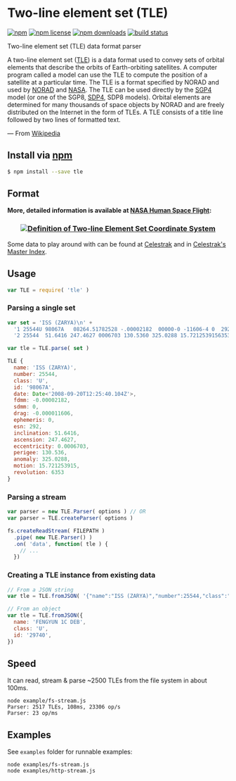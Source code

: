 # Two-line element set (TLE)
[![npm](https://img.shields.io/npm/v/tle.svg?style=flat-square)](https://npmjs.com/package/tle)
[![npm license](https://img.shields.io/npm/l/tle.svg?style=flat-square)](https://npmjs.com/package/tle)
[![npm downloads](https://img.shields.io/npm/dm/tle.svg?style=flat-square)](https://npmjs.com/package/tle)
[![build status](https://img.shields.io/travis/jhermsmeier/node-tle.svg?style=flat-square)](https://travis-ci.org/jhermsmeier/node-tle)

Two-line element set (TLE) data format parser

A two-line element set ([TLE]) is a data format used to convey sets of orbital elements that describe the orbits of Earth-orbiting satellites. A computer program called a model can use the TLE to compute the position of a satellite at a particular time. The TLE is a format specified by NORAD and used by [NORAD] and [NASA]. The TLE can be used directly by the [SGP4] model (or one of the SGP8, [SDP4], SDP8 models). Orbital elements are determined for many thousands of space objects by NORAD and are freely distributed on the Internet in the form of TLEs. A TLE consists of a title line followed by two lines of formatted text.

— From [Wikipedia](http://en.wikipedia.org/wiki/Two-line_element_set)

[TLE]: http://en.wikipedia.org/wiki/Two-line_element_set
[NORAD]: http://en.wikipedia.org/wiki/NORAD
[NASA]: http://en.wikipedia.org/wiki/NASA
[SGP4]: http://en.wikipedia.org/wiki/SGP4
[SDP4]: http://en.wikipedia.org/wiki/SDP4

## Install via [npm](https://npmjs.com/package/tle)

```sh
$ npm install --save tle
```

## Format

**More,  detailed information is available at [NASA Human Space Flight](http://spaceflight.nasa.gov/realdata/sightings/SSapplications/Post/JavaSSOP/SSOP_Help/tle_def.html):**

<h3 align="center">
  <a href="http://spaceflight.nasa.gov/realdata/sightings/SSapplications/Post/JavaSSOP/SSOP_Help/tle_def.html">
    <img alt="Definition of Two-line Element Set Coordinate System" src="http://spaceflight.nasa.gov/realdata/sightings/SSapplications/Post/JavaSSOP/SSOP_Help/2line.gif">
  </a>
</h3>

Some data to play around with can be found at [Celestrak](http://www.celestrak.com/NORAD/elements/) and in [Celestrak's Master Index](http://www.celestrak.com/NORAD/elements/master.asp).

## Usage

```js
var TLE = require( 'tle' )
```

### Parsing a single set

```js
var set = 'ISS (ZARYA)\n' +
  '1 25544U 98067A   08264.51782528 -.00002182  00000-0 -11606-4 0  2927\n' +
  '2 25544  51.6416 247.4627 0006703 130.5360 325.0288 15.72125391563537'
```

```js
var tle = TLE.parse( set )
```

```js
TLE {
  name: 'ISS (ZARYA)',
  number: 25544,
  class: 'U',
  id: '98067A',
  date: Date<'2008-09-20T12:25:40.104Z'>,
  fdmm: -0.00002182,
  sdmm: 0,
  drag: -0.000011606,
  ephemeris: 0,
  esn: 292,
  inclination: 51.6416,
  ascension: 247.4627,
  eccentricity: 0.0006703,
  perigee: 130.536,
  anomaly: 325.0288,
  motion: 15.721253915,
  revolution: 6353
}
```

### Parsing a stream

```js
var parser = new TLE.Parser( options ) // OR
var parser = TLE.createParser( options )
````

```js
fs.createReadStream( FILEPATH )
  .pipe( new TLE.Parser() )
  .on( 'data', function( tle ) {
    // ...
  })
```

### Creating a TLE instance from existing data

```js
// From a JSON string
var tle = TLE.fromJSON( '{"name":"ISS (ZARYA)","number":25544,"class":"U","id":"98067A","date":"2008-09-20T12:25:40.104Z","fdmm":-0.00002182,"sdmm":0,"drag":-0.000011606,"ephemeris":0,"esn":292,"inclination":51.6416,"ascension":247.4627,"eccentricity":0.0006703,"perigee":130.536,"anomaly":325.0288,"motion":15.721253915,"revolution":6353}' )
```

```js
// From an object
var tle = TLE.fromJSON({
  name: 'FENGYUN 1C DEB',
  class: 'U',
  id: '29740',
})
```

## Speed

It can read, stream & parse ~2500 TLEs from the file system in about 100ms.

```
node example/fs-stream.js
Parser: 2517 TLEs, 108ms, 23306 op/s
Parser: 23 op/ms
```

## Examples

See `examples` folder for runnable examples:
```
node examples/fs-stream.js
node examples/http-stream.js
```
